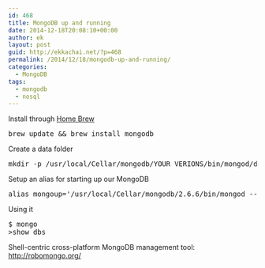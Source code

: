 ```yaml
---
id: 468
title: MongoDB up and running
date: 2014-12-18T20:08:10+00:00
author: ek
layout: post
guid: http://ekkachai.net/?p=468
permalink: /2014/12/18/mongodb-up-and-running/
categories:
  - MongoDB
tags:
  - mongodb
  - nosql
---
```

Install through <a href="http://brew.sh/" target="_blank">Home Brew</a>

<pre>brew update && brew install mongodb
</pre>

Create a data folder

<pre>mkdir -p /usr/local/Cellar/mongodb/YOUR_VERIONS/bin/mongod/db 
</pre>

Setup an alias for starting up our MongoDB

<pre>alias mongoup='/usr/local/Cellar/mongodb/2.6.6/bin/mongod --dbpath db'
</pre>

Using it

<pre>$ mongo
&gt;show dbs
</pre>

Shell-centric cross-platform MongoDB management tool: http://robomongo.org/